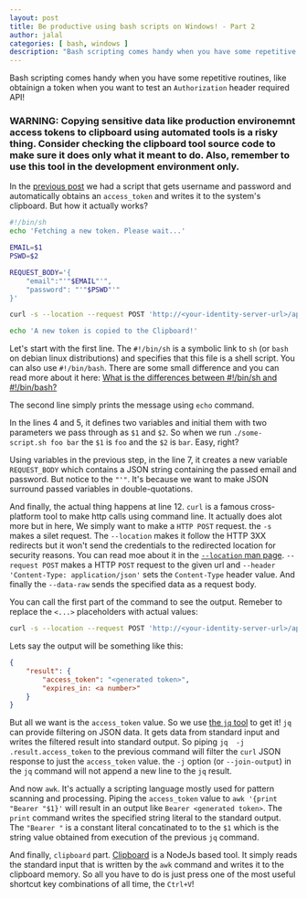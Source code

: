 ```yaml
---
layout: post
title: Be productive using bash scripts on Windows! - Part 2
author: jalal
categories: [ bash, windows ]
description: "Bash scripting comes handy when you have some repetitive routines, like obtainign a token when you want to test an `Authorization` header required API! In this blog post, I'm going to explain in details how the script works."
---
```



Bash scripting comes handy when you have some repetitive routines, like obtainign a token when you want to test an `Authorization` header required API!

### WARNING: Copying sensitive data like production environemnt access tokens to clipboard using automated tools is a risky thing. Consider checking the clipboard tool source code to make sure it does only what it meant to do. Also, remember to use this tool in the development environment only.


In the [previous post](/be-productive-using-bash-scripts-on-windows-part-1/) we had a script that gets username and password and automatically obtains an `access_token` and writes it to the system's clipboard. But how it actually works?

```sh
#!/bin/sh
echo 'Fetching a new token. Please wait...'

EMAIL=$1
PSWD=$2

REQUEST_BODY='{
    "email":"'"$EMAIL"'",
    "password": "'"$PSWD"'"
}'

curl -s --location --request POST 'http://<your-identity-server-url>/api/v1/account/token' --header 'Content-Type: application/json' --data-raw "$REQUEST_BODY" | jq -j .result.access_token | awk '{print "Bearer "$1}' | clipboard

echo 'A new token is copied to the Clipboard!'
```

Let's start with the first line. The `#!/bin/sh` is a symbolic link to `sh` (or `bash` on debian linux distributions) and specifies that this file is a shell script. You can also use `#!/bin/bash`. There are some small difference and you can read more about it here: [What is the differences between #!/bin/sh and #!/bin/bash?
](https://askubuntu.com/questions/141928/)

The second line simply prints the message using `echo` command.

In the lines 4 and 5, it defines two variables and initial them with two parameters we pass through as `$1` and `$2`. So when we run `./some-script.sh foo bar` the `$1` is `foo` and the `$2` is `bar`. Easy, right?

Using variables in the previous step, in the line 7, it creates a new variable `REQUEST_BODY` which contains a JSON string containing the passed email and password. But notice to the `"'"`. It's because we want to make JSON surround passed variables in double-quotations.

And finally, the actual thing happens at line 12. `curl` is a famous cross-platform tool to make http calls using command line. It actually does alot more but in here, We simply want to make a `HTTP POST` request. the `-s` makes a silet request. The `--location` makes it follow the HTTP 3XX redirects but it won't send the credentials to the redirected location for security reasons. You can read moe about it in the [`--location` man page](https://curl.se/docs/manpage.html#-L). `--request POST` makes a HTTP `POST` request to the given url and `--header 'Content-Type: application/json'` sets the `Content-Type` header value. And finally the `--data-raw` sends the specified data as a request body.

You can call the first part of the command to see the output. Remeber to replace the `<...>` placeholders with actual values:
```sh
curl -s --location --request POST 'http://<your-identity-server-url>/api/v1/account/token' --header 'Content-Type: application/json' --data-raw '{"email":"<username>","password": "<password>"}" 
```

Lets say the output will be something like this:
```json
{
    "result": {
        "access_token": "<generated token>",
        "expires_in: <a number>"
    }
}
```

But all we want is the `access_token` value. So we use [the `jq` tool](https://stedolan.github.io/jq/manual) to get it! `jq` can provide filtering on JSON data. It gets data from standard input and writes the filtered result into standard output. So piping `jq  -j .result.access_token` to the previous command will filter the `curl` JSON response to just the `access_token` value. the `-j` option (or `--join-output`) in the `jq` command will not append a new line to the `jq` result.

And now `awk`. It's actually a scripting language mostly used for pattern scanning and processing. Piping the `access_token` value to `awk '{print "Bearer "$1}'` will result in an output like `Bearer <generated token>`. The `print` command writes the specified string literal to the standard output. The `"Bearer "` is a constant literal concatinated to to the `$1` which is the string value obtained from execution of the previous `jq` command.

And finally, `clipboard` part. [Clipboard](https://www.npmjs.com/package/clipboard-cli) is a NodeJs based tool. It simply reads the standard input that is written by the `awk` command and writes it to the clipboard memory. So all you have to do is just press one of the most useful shortcut key combinations of all time, the `Ctrl+V`!